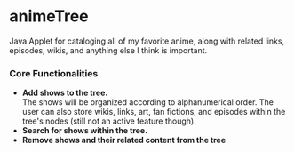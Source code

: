 # animeTree
Java Applet for cataloging all of my favorite anime, along with related links, episodes, wikis, and anything else I think is important.

### Core Functionalities
* <b>Add shows to the tree.</b><br> 
  The shows will be organized according to alphanumerical order. The user can also store
  wikis, links, art, fan fictions, and episodes within the tree's nodes (still not an active feature though).<br> 
* <b>Search for shows within the tree.</b><br>
* <b>Remove shows and their related content from the tree</b><br>


